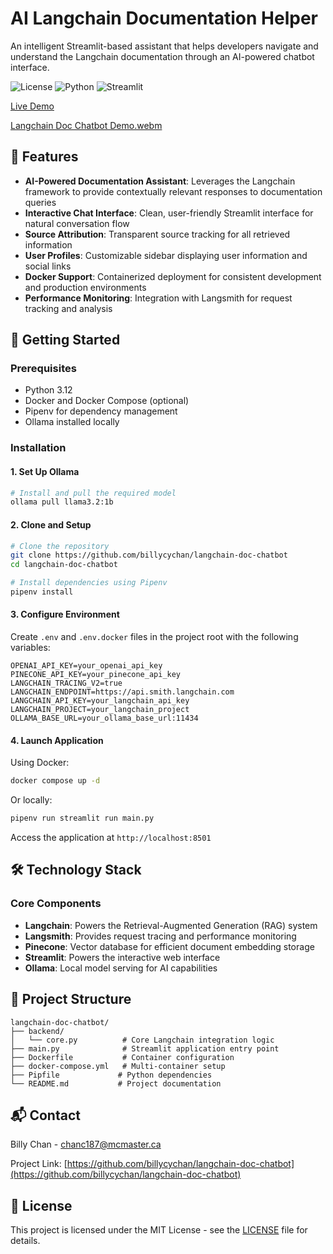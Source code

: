 # AI Langchain Documentation Helper

An intelligent Streamlit-based assistant that helps developers navigate and understand the Langchain documentation through an AI-powered chatbot interface.

![License](https://img.shields.io/badge/license-MIT-blue.svg)
![Python](https://img.shields.io/badge/python-3.12-blue.svg)
![Streamlit](https://img.shields.io/badge/streamlit-latest-red.svg)

[Live Demo](https://langchain-docs-chatbot.billycychan.com/)

[Langchain Doc Chatbot Demo.webm](https://github.com/user-attachments/assets/c5825a6b-bcdd-4243-bc9a-84cd1803ea35)


## 🌟 Features

- **AI-Powered Documentation Assistant**: Leverages the Langchain framework to provide contextually relevant responses to documentation queries
- **Interactive Chat Interface**: Clean, user-friendly Streamlit interface for natural conversation flow
- **Source Attribution**: Transparent source tracking for all retrieved information
- **User Profiles**: Customizable sidebar displaying user information and social links
- **Docker Support**: Containerized deployment for consistent development and production environments
- **Performance Monitoring**: Integration with Langsmith for request tracking and analysis

## 🚀 Getting Started

### Prerequisites

- Python 3.12
- Docker and Docker Compose (optional)
- Pipenv for dependency management
- Ollama installed locally

### Installation

#### 1. Set Up Ollama
```bash
# Install and pull the required model
ollama pull llama3.2:1b
```

#### 2. Clone and Setup
```bash
# Clone the repository
git clone https://github.com/billycychan/langchain-doc-chatbot
cd langchain-doc-chatbot

# Install dependencies using Pipenv
pipenv install
```

#### 3. Configure Environment
Create `.env` and `.env.docker` files in the project root with the following variables:

```plaintext
OPENAI_API_KEY=your_openai_api_key
PINECONE_API_KEY=your_pinecone_api_key
LANGCHAIN_TRACING_V2=true
LANGCHAIN_ENDPOINT=https://api.smith.langchain.com
LANGCHAIN_API_KEY=your_langchain_api_key
LANGCHAIN_PROJECT=your_langchain_project
OLLAMA_BASE_URL=your_ollama_base_url:11434
```

#### 4. Launch Application

Using Docker:
```bash
docker compose up -d
```

Or locally:
```bash
pipenv run streamlit run main.py
```

Access the application at `http://localhost:8501`

## 🛠 Technology Stack

### Core Components
- **Langchain**: Powers the Retrieval-Augmented Generation (RAG) system
- **Langsmith**: Provides request tracing and performance monitoring
- **Pinecone**: Vector database for efficient document embedding storage
- **Streamlit**: Powers the interactive web interface
- **Ollama**: Local model serving for AI capabilities

## 📁 Project Structure

```
langchain-doc-chatbot/
├── backend/
│   └── core.py          # Core Langchain integration logic
├── main.py              # Streamlit application entry point
├── Dockerfile           # Container configuration
├── docker-compose.yml   # Multi-container setup
├── Pipfile             # Python dependencies
└── README.md           # Project documentation
```

## 📬 Contact

Billy Chan - chanc187@mcmaster.ca

Project Link: [https://github.com/billycychan/langchain-doc-chatbot](https://github.com/billycychan/langchain-doc-chatbot)

## 📄 License

This project is licensed under the MIT License - see the [LICENSE](LICENSE) file for details.
